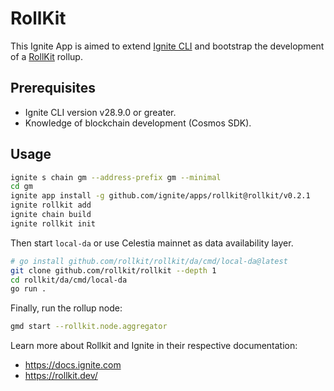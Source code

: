 # RollKit

This Ignite App is aimed to extend [Ignite CLI](https://github.com/ignite/cli) and bootstrap the development of a [RollKit](https://rollkit.dev) rollup.

## Prerequisites

* Ignite CLI version v28.9.0 or greater.
* Knowledge of blockchain development (Cosmos SDK).

## Usage

```sh
ignite s chain gm --address-prefix gm --minimal
cd gm
ignite app install -g github.com/ignite/apps/rollkit@rollkit/v0.2.1
ignite rollkit add
ignite chain build
ignite rollkit init
```

Then start `local-da` or use Celestia mainnet as data availability layer.

```sh
# go install github.com/rollkit/rollkit/da/cmd/local-da@latest
git clone github.com/rollkit/rollkit --depth 1
cd rollkit/da/cmd/local-da
go run .
```

Finally, run the rollup node:

```sh
gmd start --rollkit.node.aggregator
```

Learn more about Rollkit and Ignite in their respective documentation:

* <https://docs.ignite.com>
* <https://rollkit.dev/>
